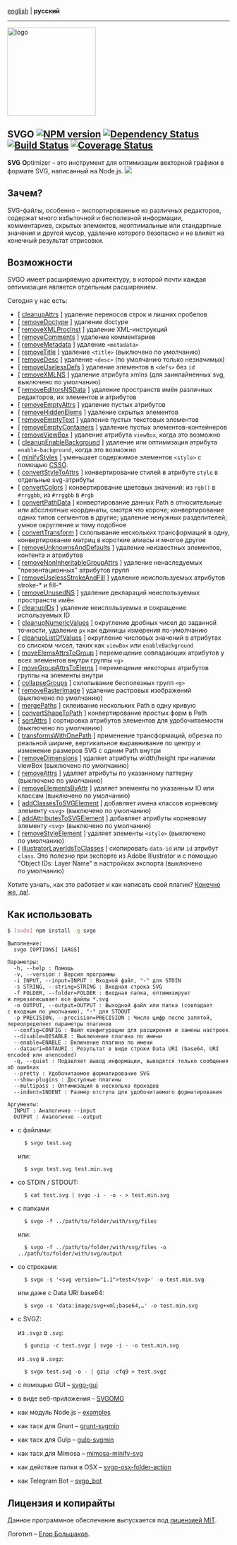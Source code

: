 [english](https://github.com/svg/svgo/blob/master/README.md) | **русский**
- - -

<img src="https://svg.github.io/svgo-logo.svg" width="200" height="200" alt="logo"/>

## SVGO [![NPM version](https://badge.fury.io/js/svgo.svg)](https://npmjs.org/package/svgo) [![Dependency Status](https://gemnasium.com/svg/svgo.svg)](https://gemnasium.com/svg/svgo) [![Build Status](https://secure.travis-ci.org/svg/svgo.svg)](https://travis-ci.org/svg/svgo) [![Coverage Status](https://img.shields.io/coveralls/svg/svgo.svg)](https://coveralls.io/r/svg/svgo?branch=master)

**SVG** **O**ptimizer – это инструмент для оптимизации векторной графики в формате SVG, написанный на Node.js.
![](https://mc.yandex.ru/watch/18431326)

## Зачем?

SVG-файлы, особенно – экспортированные из различных редакторов, содержат много избыточной и бесполезной информации, комментариев, скрытых элементов, неоптимальные или стандартные значения и другой мусор, удаление которого безопасно и не влияет на конечный результат отрисовки.

## Возможности

SVGO имеет расширяемую архитектуру, в которой почти каждая оптимизация является отдельным расширением.

Сегодня у нас есть:

* [ [ cleanupAttrs](https://github.com/svg/svgo/blob/master/plugins/cleanupAttrs.js) ] удаление переносов строк и лишних пробелов
* [ [ removeDoctype](https://github.com/svg/svgo/blob/master/plugins/removeDoctype.js) ] удаление doctype
* [ [ removeXMLProcInst](https://github.com/svg/svgo/blob/master/plugins/removeXMLProcInst.js) ] удаление XML-инструкций
* [ [ removeComments](https://github.com/svg/svgo/blob/master/plugins/removeComments.js) ] удаление комментариев
* [ [ removeMetadata](https://github.com/svg/svgo/blob/master/plugins/removeMetadata.js) ] удаление `<metadata>`
* [ [ removeTitle](https://github.com/svg/svgo/blob/master/plugins/removeTitle.js) ] удаление `<title>` (выключено по умолчанию)
* [ [ removeDesc](https://github.com/svg/svgo/blob/master/plugins/removeDesc.js) ] удаление `<desc>` (по умолчанию только незначимых)
* [ [ removeUselessDefs](https://github.com/svg/svgo/blob/master/plugins/removeUselessDefs.js) ] удаление элементов в `<defs>` без `id`
* [ [ removeXMLNS](https://github.com/svg/svgo/blob/master/plugins/removeXMLNS.js) ] удаление атрибута xmlns (для заинлайненных svg, выключено по умолчанию)
* [ [ removeEditorsNSData](https://github.com/svg/svgo/blob/master/plugins/removeEditorsNSData.js) ] удаление пространств имён различных редакторов, их элементов и атрибутов
* [ [ removeEmptyAttrs](https://github.com/svg/svgo/blob/master/plugins/removeEmptyAttrs.js) ] удаление пустых атрибутов
* [ [ removeHiddenElems](https://github.com/svg/svgo/blob/master/plugins/removeHiddenElems.js) ] удаление скрытых элементов
* [ [ removeEmptyText](https://github.com/svg/svgo/blob/master/plugins/removeEmptyText.js) ] удаление пустых текстовых элементов
* [ [ removeEmptyContainers](https://github.com/svg/svgo/blob/master/plugins/removeEmptyContainers.js) ] удаление пустых элементов-контейнеров
* [ [ removeViewBox](https://github.com/svg/svgo/blob/master/plugins/removeViewBox.js) ] удаление атрибута `viewBox`, когда это возможно
* [ [ cleanupEnableBackground](https://github.com/svg/svgo/blob/master/plugins/cleanupEnableBackground.js) ] удаление или оптимизация атрибута `enable-background`, когда это возможно
* [ [ minifyStyles](https://github.com/svg/svgo/blob/master/plugins/minifyStyles.js) ] уменьшает содержимое элементов `<style>` с помощью [CSSO](https://github.com/css/csso).
* [ [ convertStyleToAttrs](https://github.com/svg/svgo/blob/master/plugins/convertStyleToAttrs.js) ] конвертирование стилей в атрибуте `style` в отдельные svg-атрибуты
* [ [ convertColors](https://github.com/svg/svgo/blob/master/plugins/convertColors.js) ] конвертирование цветовых значений: из `rgb()` в `#rrggbb`, из `#rrggbb` в `#rgb`
* [ [ convertPathData](https://github.com/svg/svgo/blob/master/plugins/convertPathData.js) ] конвертирование данных Path в относительные или абсолютные координаты, смотря что короче; конвертирование одних типов сегментов в другие; удаление ненужных разделителей; умное округление и тому подобное
* [ [ convertTransform](https://github.com/svg/svgo/blob/master/plugins/convertTransform.js) ] схлопывание нескольких трансформаций в одну, конвертирование матриц в короткие алиасы и многое другое
* [ [ removeUnknownsAndDefaults](https://github.com/svg/svgo/blob/master/plugins/removeUnknownsAndDefaults.js) ] удаление неизвестных элементов, контента и атрибутов
* [ [ removeNonInheritableGroupAttrs](https://github.com/svg/svgo/blob/master/plugins/removeNonInheritableGroupAttrs.js) ] удаление ненаследуемых "презентационных" атрибутов групп
* [ [ removeUselessStrokeAndFill](https://github.com/svg/svgo/blob/master/plugins/removeUselessStrokeAndFill.js) ] удаление неиспользуемых атрибутов stroke-* и fill-*
* [ [ removeUnusedNS](https://github.com/svg/svgo/blob/master/plugins/removeUnusedNS.js) ] удаление  деклараций неиспользуемых пространств имён
* [ [ cleanupIDs](https://github.com/svg/svgo/blob/master/plugins/cleanupIDs.js) ] удаление неиспользуемых и сокращение используемых ID
* [ [ cleanupNumericValues](https://github.com/svg/svgo/blob/master/plugins/cleanupNumericValues.js) ] округление дробных чисел до заданной точности, удаление `px` как единицы измерения по-умолчанию
* [ [ cleanupListOfValues](https://github.com/svg/svgo/blob/master/plugins/cleanupListOfValues.js) ] округление числовых значений в атрибутах со списком чисел, таких как `viewBox` или `enableBackground`
* [ [ moveElemsAttrsToGroup](https://github.com/svg/svgo/blob/master/plugins/moveElemsAttrsToGroup.js) ] перемещение совпадающих атрибутов у всех элементов внутри группы `<g>`
* [ [ moveGroupAttrsToElems](https://github.com/svg/svgo/blob/master/plugins/moveGroupAttrsToElems.js) ] перемещение некоторых атрибутов группы на элементы внутри
* [ [ collapseGroups](https://github.com/svg/svgo/blob/master/plugins/collapseGroups.js) ] схлопывание бесполезных групп `<g>`
* [ [ removeRasterImage](https://github.com/svg/svgo/blob/master/plugins/removeRasterImages.js) ] удаление растровых изображений (выключено по умолчанию)
* [ [ mergePaths](https://github.com/svg/svgo/blob/master/plugins/mergePaths.js) ] склеивание нескольких Path в одну кривую
* [ [ convertShapeToPath](https://github.com/svg/svgo/blob/master/plugins/convertShapeToPath.js) ] конвертирование простых форм в Path
* [ [ sortAttrs](https://github.com/svg/svgo/blob/master/plugins/sortAttrs.js) ] сортировка атрибутов элементов для удобочитаемости (выключено по умолчанию)
* [ [ transformsWithOnePath](https://github.com/svg/svgo/blob/master/plugins/transformsWithOnePath.js) ] применение трансформаций, обрезка по реальной ширине, вертикальное выравнивание по центру и изменение размеров SVG с одним Path внутри
* [ [ removeDimensions](https://github.com/svg/svgo/blob/master/plugins/removeDimensions.js) ] удаляет атрибуты width/height при наличии viewBox (выключено по умолчанию)
* [ [ removeAttrs](https://github.com/svg/svgo/blob/master/plugins/removeAttrs.js) ] удаляет атрибуты по указанному паттерну (выключено по умолчанию)
* [ [ removeElementsByAttr](https://github.com/svg/svgo/blob/master/plugins/removeElementsByAttr.js) ] удаляет элементы по указанным ID или классам (выключено по умолчанию)
* [ [ addClassesToSVGElement](https://github.com/svg/svgo/blob/master/plugins/addClassesToSVGElement.js) ] добавляет имена классов корневому элементу `<svg>` (выключено по умолчанию)
* [ [ addAttributesToSVGElement](https://github.com/svg/svgo/blob/master/plugins/addAttributesToSVGElement.js) ] добавляет атрибуты корневому элементу `<svg>` (выключено по умолчанию)
* [ [ removeStyleElement](https://github.com/svg/svgo/blob/master/plugins/removeStyleElement.js) ] удаляет элементы `<style>` (выключено по умолчанию)
* [ [ illustratorLayerIdsToClasses](https://github.com/svg/svgo/blob/master/plugins/illustratorLayerIdsToClasses.js) ] скопировать `data-id` или `id` атрибут `class`. Это полезно при экспорте из Adobe Illustrator и с помощью "Object IDs: Layer Name" в настройках экспорта (выключено по умолчанию)

Хотите узнать, как это работает и как написать свой плагин? [Конечно же, да!](https://github.com/svg/svgo/blob/master/docs/how-it-works/ru.md).


## Как использовать

```sh
$ [sudo] npm install -g svgo
```

```
Выполнение:
  svgo [OPTIONS] [ARGS]

Параметры:
  -h, --help : Помощь
  -v, --version : Версия программы
  -i INPUT, --input=INPUT : Входной файл, "-" для STDIN
  -s STRING, --string=STRING : Входная строка SVG
  -f FOLDER, --folder=FOLDER : Входная папка, оптимизирует и перезаписывает все файлы *.svg
  -o OUTPUT, --output=OUTPUT : Выходной файл или папка (совпадает с входным по умолчанию), "-" для STDOUT
  -p PRECISION, --precision=PRECISION : Число цифр после запятой, переопределяет параметры плагинов
  --config=CONFIG : Файл конфигурации для расширения и замены настроек
  --disable=DISABLE : Выключение плагина по имени
  --enable=ENABLE : Включение плагина по имени
  --datauri=DATAURI : Результат в виде строки Data URI (base64, URI encoded или unencoded)
  -q, --quiet : Подавляет вывод информации, выводятся только сообщения об ошибках
  --pretty : Удобочитаемое форматирование SVG
  --show-plugins : Доступные плагины
  --multipass : Оптимизация в несколько проходов
  --indent=INDENT : Размер отступа для удобочитаемого форматирования

Аргументы:
  INPUT : Аналогично --input
  OUTPUT : Аналогично --output
```

* с файлами:

        $ svgo test.svg

    или:

        $ svgo test.svg test.min.svg

* со STDIN / STDOUT:

        $ cat test.svg | svgo -i - -o - > test.min.svg

* с папками

        $ svgo -f ../path/to/folder/with/svg/files

    или:

        $ svgo -f ../path/to/folder/with/svg/files -o ../path/to/folder/with/svg/output

* со строками:

        $ svgo -s '<svg version="1.1">test</svg>' -o test.min.svg

    или даже с Data URI base64:

        $ svgo -s 'data:image/svg+xml;base64,…' -o test.min.svg

* с SVGZ:

    из `.svgz` в `.svg`:

        $ gunzip -c test.svgz | svgo -i - -o test.min.svg

    из `.svg` в `.svgz`:

        $ svgo test.svg -o - | gzip -cfq9 > test.svgz

* с помощью GUI – [svgo-gui](https://github.com/svg/svgo-gui)
* в виде веб-приложения - [SVGOMG](https://jakearchibald.github.io/svgomg/)
* как модуль Node.js – [examples](https://github.com/svg/svgo/tree/master/examples)
* как таск для Grunt – [grunt-svgmin](https://github.com/sindresorhus/grunt-svgmin)
* как таск для Gulp – [gulp-svgmin](https://github.com/ben-eb/gulp-svgmin)
* как таск для Mimosa – [mimosa-minify-svg](https://github.com/dbashford/mimosa-minify-svg)
* как действие папки в OSX – [svgo-osx-folder-action](https://github.com/svg/svgo-osx-folder-action)
* как Telegram Bot – [svgo_bot](https://github.com/maksugr/svgo_bot)

## Лицензия и копирайты

Данное программное обеспечение выпускается под [лицензией MIT](https://github.com/svg/svgo/blob/master/LICENSE).

Логотип – [Егор Большаков](http://xizzzy.ru/).
